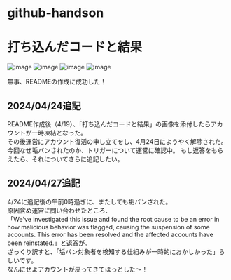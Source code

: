 # github-handson

# 打ち込んだコードと結果
![image](https://github.com/Ema-Sakai/github-handson/assets/166620990/5ca7485c-c322-48a6-8205-5452d26e5315)
![image](https://github.com/Ema-Sakai/github-handson/assets/166620990/6fc9cc4a-3f17-444d-b778-2d5258d9dc11)
![image](https://github.com/Ema-Sakai/github-handson/assets/166620990/38c7314a-1d9d-4d59-937a-d0b079075768)
![image](https://github.com/Ema-Sakai/github-handson/assets/166620990/8e46bf0c-044d-45dd-be40-8f2a3b185a7f)

無事、READMEの作成に成功した！

## 2024/04/24追記
README作成後（4/19）、「打ち込んだコードと結果」の画像を添付したらアカウントが一時凍結となった。  
その後運営にアカウント復活の申し立てをし、4月24日にようやく解除された。  
今回なぜ垢バンされたのか、トリガーについて運営に確認中。
もし返答をもらえたら、それについてさらに追記したい。

## 2024/04/27追記
4/24に追記後の午前0時過ぎに、またしても垢バンされた。  
原因含め運営に問い合わせたところ、  
「We've investigated this issue and found the root cause to be an error in how malicious behavior was flagged, causing the suspension of some accounts. This error has been resolved and the affected accounts have been reinstated.」と返答が。  
ざっくり訳すと、「垢バン対象者を検知する仕組みが一時的におかしかった」らしいです。  
なんにせよアカウントが戻ってきてほっとした～！
